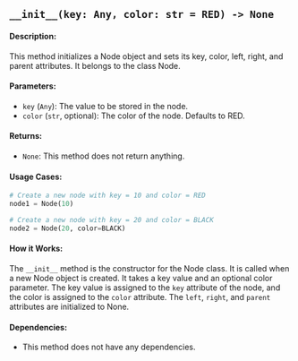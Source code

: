 ## `__init__(key: Any, color: str = RED) -> None`

#### Description:
This method initializes a Node object and sets its key, color, left, right, and parent attributes. It belongs to the class Node.

#### Parameters:
- `key` (`Any`): The value to be stored in the node.
- `color` (`str`, optional): The color of the node. Defaults to RED.

#### Returns:
- `None`: This method does not return anything.

#### Usage Cases:

```python
# Create a new node with key = 10 and color = RED
node1 = Node(10)

# Create a new node with key = 20 and color = BLACK
node2 = Node(20, color=BLACK)
```

#### How it Works:
The `__init__` method is the constructor for the Node class. It is called when a new Node object is created. It takes a key value and an optional color parameter. The key value is assigned to the `key` attribute of the node, and the color is assigned to the `color` attribute. The `left`, `right`, and `parent` attributes are initialized to None.

#### Dependencies:
- This method does not have any dependencies.